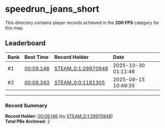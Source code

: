 # speedrun_jeans_short

This directory contains player records achieved in the **200 FPS** category for this map.

## Leaderboard

| Rank | Best Time | Record Holder | Date                |
| :--- | :-------- | :------------ | :------------------ |
| #1   | [00:09.146](./00009146_STEAM_0_1_29970948_20251030-011146.zip) | [STEAM_0:1:29970948](https://speedrun16.com/profile/STEAM_0:1:29970948)   | 2025-10-30 01:11:46 |
| #2   | [00:09.343](./00009343_STEAM_0_0_1181305_20250915-104935.zip) | [STEAM_0:0:1181305](https://speedrun16.com/profile/STEAM_0:0:1181305)   | 2025-09-15 10:49:35 |

---

### Record Summary
**Record Holder:** [00:09.146](./00009146_STEAM_0_1_29970948_20251030-011146.zip) (by [STEAM_0:1:29970948](https://speedrun16.com/profile/STEAM_0:1:29970948))  
**Total PBs Archived:** 2